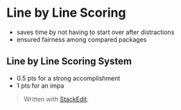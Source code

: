 # Line by Line Scoring

- saves time by not having to start over after distractions
- ensured fairness among compared packages

## Line by Line Scoring System

 - 0.5 pts for a strong accomplishment
 - 1 pts for an impa

> Written with [StackEdit](https://stackedit.io/).
<!--stackedit_data:
eyJoaXN0b3J5IjpbLTYzMjM5MTcwNCwxODI4NjA1NzQ5LDE0OD
EzNjg3NzFdfQ==
-->